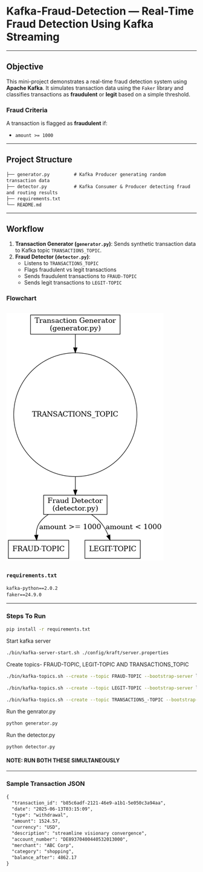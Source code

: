 # Kafka-Fraud-Detection — Real-Time Fraud Detection Using Kafka Streaming
---
## Objective

This mini-project demonstrates a real-time fraud detection system using **Apache Kafka**. It simulates transaction data using the `Faker` library and classifies transactions as **fraudulent** or **legit** based on a simple threshold.

###  Fraud Criteria

A transaction is flagged as **fraudulent** if:
- `amount >= 1000`

---

##  Project Structure
```text
├── generator.py         # Kafka Producer generating random transaction data
├── detector.py          # Kafka Consumer & Producer detecting fraud and routing results
├── requirements.txt
└── README.md
```

---

##  Workflow

1. **Transaction Generator (`generator.py`)**: Sends synthetic transaction data to Kafka topic `TRANSACTIONS_TOPIC`.
2. **Fraud Detector (`detector.py`)**:
    - Listens to `TRANSACTIONS_TOPIC`
    - Flags fraudulent vs legit transactions
    - Sends fraudulent transactions to `FRAUD-TOPIC`
    - Sends legit transactions to `LEGIT-TOPIC`

###  Flowchart
![Kafka Fraud Detection Workflow](kafka_fraud_workflow.png)
---

### `requirements.txt`

```txt
kafka-python==2.0.2
faker==24.9.0
```
---
### Steps To Run
```bash
pip install -r requirements.txt
```
Start kafka server

```bash
./bin/kafka-server-start.sh ./config/kraft/server.properties
```
Create topics- FRAUD-TOPIC, LEGIT-TOPIC AND TRANSACTIONS_TOPIC
```bash
./bin/kafka-topics.sh --create --topic FRAUD-TOPIC --bootstrap-server localhost:9092 --partitions 1 --replication-factor 1
```
```bash
./bin/kafka-topics.sh --create --topic LEGIT-TOPIC --bootstrap-server localhost:9092 --partitions 1 --replication-factor 1
```
```bash
./bin/kafka-topics.sh --create --topic TRANSACTIONS_-TOPIC --bootstrap-server localhost:9092 --partitions 1 --replication-factor 1
```

Run the genrator.py

```bash
python generator.py
```
Run the detector.py

```bash
python detector.py
```
#### NOTE: RUN BOTH THESE SIMULTANEOUSLY
--- 
### Sample Transaction JSON

```text
{
  "transaction_id": "b85c6adf-2121-46e9-a1b1-5e050c3a94aa",
  "date": "2025-06-13T03:15:09",
  "type": "withdrawal",
  "amount": 1524.57,
  "currency": "USD",
  "description": "streamline visionary convergence",
  "account_number": "DE89370400440532013000",
  "merchant": "ABC Corp",
  "category": "shopping",
  "balance_after": 4862.17
}
```
